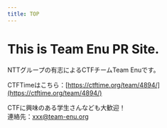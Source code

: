 ```yaml
---
title: TOP
---
```


# This is Team Enu PR Site.

NTTグループの有志によるCTFチームTeam Enuです。

CTFTimeはこちら：[https://ctftime.org/team/4894/](https://ctftime.org/team/4894/)

CTFに興味のある学生さんなども大歓迎！  
連絡先：xxx@team-enu.org
